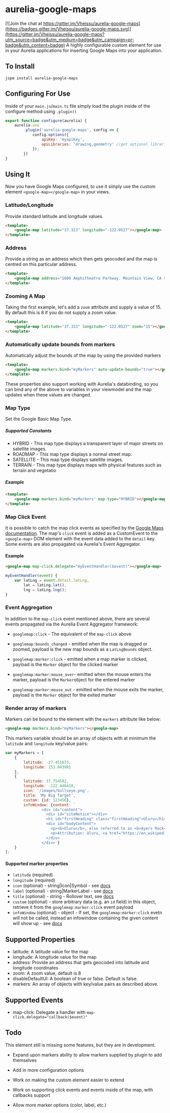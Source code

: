 # aurelia-google-maps

[![Join the chat at https://gitter.im/Vheissu/aurelia-google-maps](https://badges.gitter.im/Vheissu/aurelia-google-maps.svg)](https://gitter.im/Vheissu/aurelia-google-maps?utm_source=badge&utm_medium=badge&utm_campaign=pr-badge&utm_content=badge)
A highly configurable custom element for use in your Aurelia applications for
inserting Google Maps into your application.

## To Install

``` shell
jspm install aurelia-google-maps
```

## Configuring For Use

Inside of your `main.js`/`main.ts` file simply load the plugin inside of
the configure method using `.plugin()`

``` javascript
export function configure(aurelia) {
    aurelia.use
        .plugin('aurelia-google-maps', config => {
            config.options({
                apiKey: 'myapiKey',
                apiLibraries: 'drawing,geometry' //get optional libraries like drawing, geometry, ... - comma seperated list
            });
        })
}
```

## Using It

Now you have Google Maps configured, to use it simply use the custom
element `<google-map></google-map>` in your views.

### Latitude/Longitude

Provide standard latitude and longitude values.

``` html
<template>
    <google-map latitude="37.323" longitude="-122.0527"></google-map>
</template>
```

### Address

Provide a string as an address which then gets geocoded and the map is
centred on this particular address.

``` html
<template>
    <google-map address="1600 Amphitheatre Parkway. Mountain View, CA 94043"></google-map>
</template>
```

### Zooming A Map

Taking the first example, let's add a `zoom` attribute and supply a value of 15.
By default this is 8 if you do not supply a zoom value.

``` html
<template>
    <google-map latitude="37.323" longitude="-122.0527" zoom="15"></google-map>
</template>
```

### Automatically update bounds from markers

Automatically adjust the bounds of the map by using the provided markers

``` html
<template>
    <google-map markers.bind="myMarkers" auto-update-bounds="true"></google-map>
</template>
```

These properties also support working with Aurelia's databinding, so you can
bind any of the above to variables in your viewmodel and the map updates
when these values are changed.

### Map Type

Set the Google Basic Map Type.  

##### Supported Constants
* HYBRID - This map type displays a transparent layer of major streets on satellite images.
* ROADMAP -	This map type displays a normal street map.
* SATELLITE -	This map type displays satellite images.
* TERRAIN	- This map type displays maps with physical features such as terrain and vegetatio

##### Example
``` html
<template>
    <google-map markers.bind="myMarkers" map-type="HYBRID"></google-map>
</template>
```

### Map Click Event

It is possible to catch the map click events as specified by the [Google Maps documentation](https://developers.google.com/maps/documentation/javascript/events#ShapeEvents).
The map's `click` event is added as a CustomEvent to the `<google-map>` DOM
element with the event data added to the `detail` key.
Some events are also propagated via Aurelia's Event Aggregator.

#### Example

``` html
<google-map map-click.delegate="myEventHandler($event)"></google-map>
```

``` javascript
myEventHandler(event) {
    var latLng = event.detail.latLng,
        lat = latLng.lat(),
        lng = latLng.lng();
}
```

### Event Aggregation

In addition to the `map-click` event mentioned above, there are several events
propagated via the Aurelia Event Aggregator framework:

*   `googlemap:click` - The equivalent of the `map-click` above

*   `googlemap:bounds_changed` - emitted when the map is dragged or zoomed,
payload is the new map bounds as a `LatLngBounds` object.

*   `googlemap:marker:click` - emitted when a map marker is clicked, payload
is the `Marker` object for the clicked marker

*   `googlemap:marker:mouse_over`- emitted when the mouse enters the marker, payload is the `Marker`object for the entered marker

*   `googlemap:marker:mouse_out` - emitted when the mouse exits the marker, payload is the `Marker` object for the exited marker

### Render array of markers

Markers can be bound to the element with the `markers` attribute like below:

``` html
<google-map markers.bind="myMarkers"></google-map>
```

This markers variable should be an array of objects with at minimum the `latitude` and `longitude` key/value pairs:

``` javascript
var myMarkers = [
	{
        latitude: -27.451673,
        longitude: 153.043981
    },
    {
        latitude: 37.754582,
        longitude: -122.446418,
        icon: '/images/bullseye.png',
        title: 'My Big Target',
        custom: {id: 123456},
        infoWindow: {content: `
                <div id="content">
                  <div id="siteNotice"></div>
                  <h1 id="firstHeading" class="firstHeading">Uluru</h1>
                  <div id="bodyContent">
                    <p><b>Uluru</b>, also referred to as <b>Ayers Rock</b>, is a large sandstone rock formation in the southern part of the Northern Territory, central Australia. It lies 335&#160;km (208&#160;mi) south west of the nearest large town, Alice Springs; 450&#160;km (280&#160;mi) by road. Kata Tjuta and Uluru are the two major features of the Uluru - Kata Tjuta National Park. Uluru is sacred to the Pitjantjatjara and Yankunytjatjara, the Aboriginal people of the area. It has many springs, waterholes, rock caves and ancient paintings. Uluru is listed as a World Heritage Site.</p>
                    <p>Attribution: Uluru, <a href="https://en.wikipedia.org/w/index.php?title=Uluru&oldid=297882194">https://en.wikipedia.org/w/index.php?title=Uluru</a> last visited June 22, 2009).</p>
                  </div>
                </div>`}
    }
];
```

#### Supported marker properties

*   `latitude` (required)
*   `longitude` (required)
*   `icon` (optional) - string|Icon|Symbol - see [docs](<https://developers.google.com/maps/documentation/javascript/reference#MarkerOptions>)
*   `label` (optional) - string|MarkerLabel - see [docs](<https://developers.google.com/maps/documentation/javascript/reference#MarkerOptions>)
*   `title` (optional) - string - Rollover text, see [docs](<https://developers.google.com/maps/documentation/javascript/reference#MarkerOptions>)
*   `custom` (optional) - store arbitrary data (e.g. an `id` field) in this object, retrieve it from the `googlemap:marker:click` event payload
*   `infoWindow` (optional) - object - If set, the `googlemap:marker:click` evetn will not be called, instead an infowindow containing the given content will show up - see [docs](https://developers.google.com/maps/documentation/javascript/infowindows)

## Supported Properties

*   latitude: A latitude value for the map
*   longitude: A longitude value for the map
*   address: Provide an address that gets geocoded into latitude and longitude coordinates
*   zoom: A zoom value, default is 8
*   disableDefaultUI: A boolean of true or false. Default is false.
*   markers: An array of objects with key/value pairs as described above.

## Supported Events

- map-click: Delegate a handler with `map-click.delegate="callback($event)"`

## Todo
This element still is missing some features, but they are in development.

*   Expand upon markers ability to allow markers supplied by plugin to add
    themselves

*   Add in more configuration options

*   Work on making the custom element easier to extend

*   Work on supporting click events and events inside of the map,
    with callbacks support

*   Allow more marker options (color, label, etc.)
